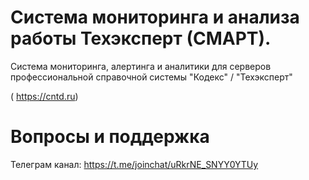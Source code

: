 # Система мониторинга и анализа работы Техэксперт (СМАРТ).

Система мониторинга, алертинга и аналитики для серверов профессиональной справочной системы "Кодекс" / "Техэксперт"

( https://cntd.ru)

# Вопросы и поддержка

Телеграм канал: https://t.me/joinchat/uRkrNE_SNYY0YTUy

